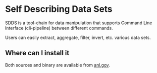 # Self Describing Data Sets

SDDS is a tool-chain for data manipulation that supports Command Line Interface (cli-pipeline) between different commands.

Users can easily extract, aggregate, filter, invert, etc. various data sets.

## Where can I install it

Both sources and binary are available from [anl.gov](https://www.aps.anl.gov/Accelerator-Operations-Physics/Software).
